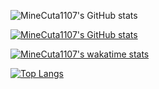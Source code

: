 ![MineCuta1107's GitHub stats](https://github-readme-stats.vercel.app/api?username=MineCuta1107&show_icons=true&theme=radical)

[![MineCuta1107's GitHub stats](https://github-readme-stats.vercel.app/api?username=MineCuta1107)](https://github.com/MineCuta1107/github-readme-stats)

[![MineCuta1107's wakatime stats](https://github-readme-stats.vercel.app/api/wakatime?username=MineCuta1107)](https://github.com/MineCuta1107/github-readme-stats)

[![Top Langs](https://github-readme-stats.vercel.app/api/top-langs/?username=MineCuta1107)](https://github.com/MineCuta1107/github-readme-stats)
